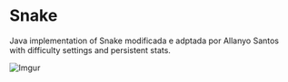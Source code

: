 # Snake
Java implementation of Snake modificada e adptada por Allanyo Santos with difficulty settings and persistent stats.

![Imgur](https://i.imgur.com/fAJeyaU.png)
